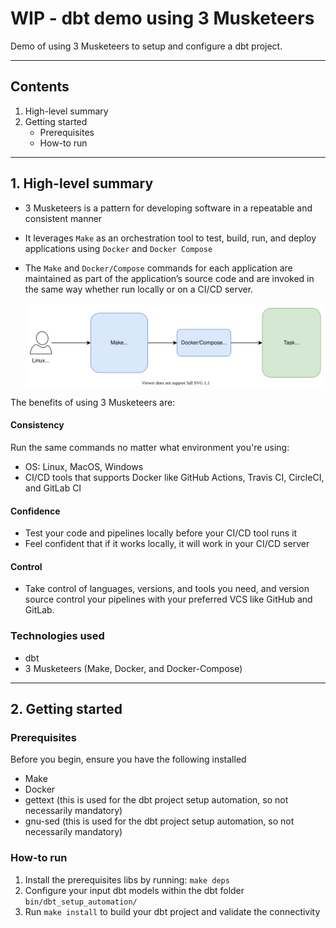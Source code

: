 # WIP - dbt demo using 3 Musketeers

Demo of using 3 Musketeers to setup and configure a dbt project.

---

## Contents

1. High-level summary
2. Getting started
    * Prerequisites
    * How-to run

---

## 1. High-level summary

* 3 Musketeers is a pattern for developing software in a repeatable and consistent manner
* It leverages `Make` as an orchestration tool to test, build, run, and deploy applications using `Docker` and `Docker Compose`
* The `Make` and `Docker/Compose` commands for each application are maintained as part of the application’s source code and are invoked in the same way whether run locally or on a CI/CD server.

    ![image info](pictures/3-musk-image.svg)

The benefits of using 3 Musketeers are:

#### Consistency
Run the same commands no matter what environment you're using:
* OS: Linux, MacOS, Windows
* CI/CD tools that supports Docker like GitHub Actions, Travis CI, CircleCI, and GitLab CI
#### Confidence
* Test your code and pipelines locally before your CI/CD tool runs it
* Feel confident that if it works locally, it will work in your CI/CD server
#### Control
* Take control of languages, versions, and tools you need, and version source control your pipelines with your preferred VCS like GitHub and GitLab.

### Technologies used

- dbt
- 3 Musketeers (Make, Docker, and Docker-Compose)

---

## 2. Getting started

### Prerequisites

Before you begin, ensure you have the following installed

* Make
* Docker
* gettext (this is used for the dbt project setup automation, so not necessarily mandatory)
* gnu-sed (this is used for the dbt project setup automation, so not necessarily mandatory)

### How-to run

1. Install the prerequisites libs by running: `make deps`
2. Configure your input dbt models within the dbt folder `bin/dbt_setup_automation/`
3. Run `make install` to build your dbt project and validate the connectivity
